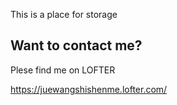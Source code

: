 This is a place for storage

## Want to contact me?

Plese find me on LOFTER

https://juewangshishenme.lofter.com/

